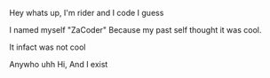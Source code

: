 Hey whats up, I'm rider and I code I guess

I named myself "ZaCoder" Because my past self thought it was cool. 

It infact was not cool

Anywho uhh Hi, And I exist
